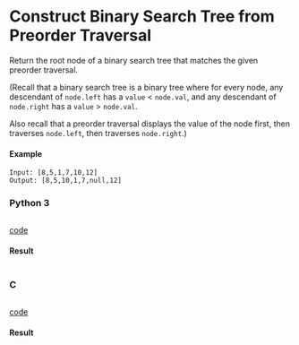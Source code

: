 # Construct Binary Search Tree from Preorder Traversal
Return the root node of a binary search tree that matches the given preorder traversal.

(Recall that a binary search tree is a binary tree where for every node, any descendant of `node.left` has a `value` < `node.val`, and any descendant of `node.right` has a `value` > `node.val`.  

Also recall that a preorder traversal displays the value of the node first, then traverses `node.left`, then traverses `node.right`.)

#### Example 
```
Input: [8,5,1,7,10,12]
Output: [8,5,10,1,7,null,12]
```

### Python 3
```python

```
[code](Python%203/1008.py)

#### Result
```

```

### C
```C

```
[code](C/1008.c)

#### Result
```

```
